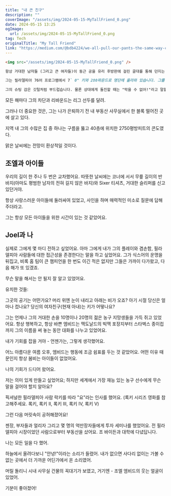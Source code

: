 ```yaml
---
title: "내 큰 친구"
description: ""
coverImage: "/assets/img/2024-05-15-MyTallFriend_0.png"
date: 2024-05-15 13:25
ogImage: 
  url: /assets/img/2024-05-15-MyTallFriend_0.png
tag: Tech
originalTitle: "My Tall Friend"
link: "https://medium.com/@bdb4224/we-all-pull-our-pants-the-same-way-c9d797fb0a3c"
---
```



```markdown
<img src="/assets/img/2024-05-15-MyTallFriend_0.png" />

항상 거대한 남자들 (그리고 큰 여자들)이 둥근 공을 유리 후방판에 걸린 골대를 통해 던지는 게임에 대해 어느 정도 알고 있는 사람이라면 필라델피아의 가장 키 큰 남자에 대해 알고 있을 것입니다.

그는 필라델피아 76어 프로그램에서 7` 0" 키와 280파운드로 명단에 올라와 있습니다. 그를 직접 만난 사람들 중에는 그의 키가 7` 6"이라고 맹세하는 사람도 있습니다.

그의 슈팅 감은 깃털처럼 부드럽습니다. 물론 상대에게 돌진할 때는 "막을 수 없어!"라고 말할 수 있습니다.
```



모든 해마다 그의 차단과 리바운드는 리그 선두를 달려.

그러나 더 중요한 것은, 그는 나가 은퇴하기 전 내 부동산 사무실에서 한 블록 떨어진 곳에 살고 있다.

지역 내 그의 수많은 집 중 하나는 구름을 뚫고 40층에 위치한 2750평방피트의 콘도였다.

맑은 날씨에는 전망이 환상적일 것이다.



## 조엘과 아이들

우리의 길이 한 주나 두 번은 교차했어요. 따뜻한 날씨에는 코너에 서서 무릎 길이의 반바지(아마도 평범한 남자의 전혀 길지 않은 바지)와 Sixer 티셔츠, 거대한 슬리퍼를 신고 있던거야.

항상 사랑스러운 아이들에 둘러싸여 있었고, 사인을 하며 매력적인 미소로 질문에 답해 주더라고.

그는 항상 모든 아이들을 위한 시간이 있는 것 같았어요.



## Joel과 나

실제로 그에게 몇 마디 전하고 싶었어요. 아마 그에게 내가 그의 플레이와 겸손함, 필라델피아 사람들에 대한 접근성을 존경한다는 말을 하고 싶었어요. 그가 식스어의 운명을 뒤집고, 비록 홈 팀이 큰 챔피언을 한 번도 이긴 적은 없지만 그들은 가까이 다가왔고, 다음 해가 또 있겠죠.

무슨 말을 해서는 안 될지 잘 알고 있었어요. 

유치한 것들:



그곳의 공기는 어떤가요?
머리 위엔 눈이 내리고 아래는 비가 오죠?
아기 시절 당신은 얼마나 컸나요?
당신의 여자친구(현재 아내)는 키가 어떻나요?



그는 언제나 그의 거대한 손을 10명이나 20명의 젊은 농구 지망생들을 가득 쥐고 있었어요. 항상 행복하고, 항상 바쁜 엠비드는 맥도날드의 빅맥 포장지부터 스타벅스 종이컵까지 그의 이름을 써 놓는 동안 대화를 나누고 있었어요.

내가 기회를 잡을 거야 - 언젠가는, 그렇게 생각했어요.

어느 아름다운 여름 오후, 엠비드는 행동에 조금 쉼표를 두는 것 같았어요. 어떤 이유 때문인지 항상 붐비는 아이들이 없었어요.

나의 기회가 드디어 왔어요.



저는 의미 있게 만들고 싶었어요; 하지만 세계에서 가장 재능 있는 농구 선수에게 무슨 말을 걸어야 할지 알아요?

픽셔널한 필라델피아 사람 락키를 따라 "요"라는 인사를 했어요. (록키 시리즈 영화를 참고해주세요. 록키, 록키 II, 록키 III, 록키 IV, 록키 V)

그런 다음 머릿속이 공허해졌어요!

젠장, 부자들과 얼리자 그리고 몇 명의 억만장자들에게 투자 세미나를 했었어요. 전 필라델피아 시장이었던 사람으로부터 부동산을 샀어요. 조 바이든과 대학에 다녔답니다.



나는 모든 일을 다 했어.

하늘에서 올려다보니 "안녕!"이라는 소리가 들렸어. 내가 없으면 사다리 없이는 가볼 수 없는 곳에서 더 가까운 어딘가에서 온 소리였어.

머릴 돌리니 시내 사무실 건물의 꼭대기가 보였고, 거기엔 - 조엘 엠비드의 웃는 얼굴이 있었어.

기분이 좋아졌어!
